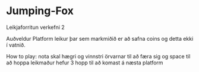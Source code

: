 # Jumping-Fox
Leikjaforritun verkefni 2

Auðveldur Platform leikur þar sem markmiðið er að safna coins og detta ekki í vatnið.

How to play:
nota skal hægri og vinnstri örvarnar til að færa sig og space til að hoppa
leikmaður hefur 3 hopp til að komast á næsta platform
